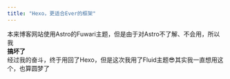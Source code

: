 ```yaml
---
title: "Hexo，更适合Ever的框架"
---
```

本来博客网站使用Astro的Fuwari主题，但是由于对Astro不了解、不会用，所以我<br>
**搞坏了**<br>
经过我的奋斗，终于用回了Hexo，但是这次我用了Fluid主题😎其实我一直想用这个，也算圆梦了
